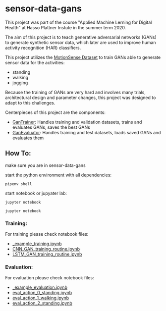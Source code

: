 # sensor-data-gans

This project was part of the course "Applied Machine Lerning for Digital Health" 
at Hasso Plattner Instute in the summer term 2020.

The aim of this project is to teach generative adversarial networks (GANs) 
to generate synthetic sensor data, which later are used to improve human activity recognition (HAR) classifiers.

This project utilizes the [MotionSense Dataset](https://github.com/mmalekzadeh/motion-sense) to train GANs able to generate sensor data for the activities:
* standing
* walking
* jogging

Because the training of GANs are very hard and involves many trials, architectural design and parameter changes, 
this project was designed to adapt to this challenges.

Centerpieces of this project are the components:
* [GanTrainer](./gans/gan_trainer.py): Handles training and validation datasets, trains and evaluates GANs, saves the best GANs
* [GanEvaluator](./gans/gan_evaluator.py): Handles training and test datasets, loads saved GANs and evaluates them

## How To:

make sure you are in sensor-data-gans  

start the python environment with all dependencies:
```
pipenv shell
```

start notebook or jupyater lab:
```
jupyter notebook
```
```
jupyter notebook
```

### Training:

For training please check notebook files:
* [_example_training.ipynb](./gans/notebooks/_example_training.ipynb)
* [CNN_GAN_training_routine.ipynb](./gans/notebooks/CNN_GAN_training_routine.ipynb)
* [LSTM_GAN_training_routine.ipynb](./gans/notebooks/LSTM_GAN_training_routine.ipynb)

### Evaluation:
For evaluation please check notebook files:
* [_example_evaluation.ipynb](./gans/notebooks/_example_evaluation.ipynb)
* [eval_action_0_standing.ipynb](./gans/notebooks/eval_action_0_standing.ipynb)
* [eval_action_1_walking.ipynb](./gans/notebooks/eval_action_1_walking.ipynb)
* [eval_action_2_standing.ipynb](./gans/notebooks/eval_action_2_jogging.ipynb)







